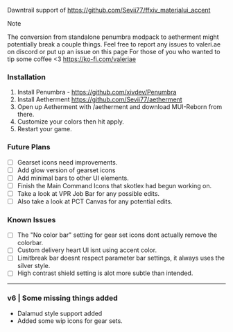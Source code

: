 Dawntrail support of https://github.com/Sevii77/ffxiv_materialui_accent

> [!NOTE]
> The conversion from standalone penumbra modpack to aetherment might potentially break a couple things. 
> Feel free to report any issues to valeri.ae on discord or put up an issue on this page
For those of you who wanted to tip some coffee <3
https://ko-fi.com/valeriae

### Installation
1. Install Penumbra - https://github.com/xivdev/Penumbra
2. Install Aetherment https://github.com/Sevii77/aetherment
3. Open up Aetherment with /aetherment and download MUI-Reborn from there.
4. Customize your colors then hit apply.
5. Restart your game.
   
### Future Plans
- [ ] Gearset icons need improvements.
- [ ] Add glow version of gearset icons
- [ ] Add minimal bars to other UI elements.
- [ ] Finish the Main Command Icons that skotlex had begun working on.
- [ ] Take a look at VPR Job Bar for any possible edits.
- [ ] Also take a look at PCT Canvas for any potential edits.
### Known Issues
- [ ] The "No color bar" setting for gear set icons dont actually remove the colorbar.
- [ ] Custom delivery heart UI isnt using accent color.
- [ ] Limitbreak bar doesnt respect parameter bar settings, it always uses the silver style.
- [ ] High contrast shield setting is alot more subtle than intended.

---
### v6 | Some missing things added
- Dalamud style support added
- Added some wip icons for gear sets.


